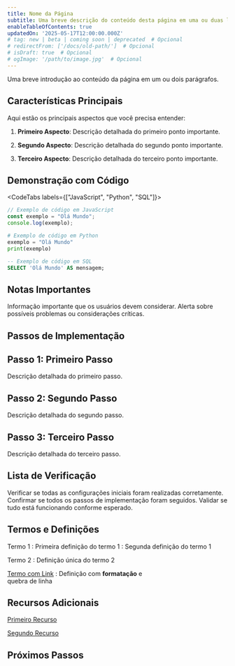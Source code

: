 ```yaml
---
title: Nome da Página
subtitle: Uma breve descrição do conteúdo desta página em uma ou duas linhas.
enableTableOfContents: true
updatedOn: '2025-05-17T12:00:00.000Z'
# tag: new | beta | coming soon | deprecated  # Opcional
# redirectFrom: ['/docs/old-path/']  # Opcional
# isDraft: true  # Opcional
# ogImage: '/path/to/image.jpg'  # Opcional
---
```


Uma breve introdução ao conteúdo da página em um ou dois parágrafos.

## Características Principais

Aqui estão os principais aspectos que você precisa entender:

1. **Primeiro Aspecto**: Descrição detalhada do primeiro ponto importante.

2. **Segundo Aspecto**: Descrição detalhada do segundo ponto importante.

3. **Terceiro Aspecto**: Descrição detalhada do terceiro ponto importante.

## Demonstração com Código

<CodeTabs labels={["JavaScript", "Python", "SQL"]}>

```javascript
// Exemplo de código em JavaScript
const exemplo = "Olá Mundo";
console.log(exemplo);
```

```python
# Exemplo de código em Python
exemplo = "Olá Mundo"
print(exemplo)
```

```sql
-- Exemplo de código em SQL
SELECT 'Olá Mundo' AS mensagem;
```

</CodeTabs>

## Notas Importantes

<Admonition type="note">
Informação importante que os usuários devem considerar.
</Admonition>

<Admonition type="warning">
Alerta sobre possíveis problemas ou considerações críticas.
</Admonition>

## Passos de Implementação

<Steps>

## Passo 1: Primeiro Passo

Descrição detalhada do primeiro passo.

## Passo 2: Segundo Passo

Descrição detalhada do segundo passo.

## Passo 3: Terceiro Passo

Descrição detalhada do terceiro passo.

</Steps>

## Lista de Verificação

<CheckList title="Checklist de Implementação">

<CheckItem title="Configuração Inicial" href="#passo-1-primeiro-passo">
Verificar se todas as configurações iniciais foram realizadas corretamente.
</CheckItem>

<CheckItem title="Implementação" href="#passo-2-segundo-passo">
Confirmar se todos os passos de implementação foram seguidos.
</CheckItem>

<CheckItem title="Validação" href="#passo-3-terceiro-passo">
Validar se tudo está funcionando conforme esperado.
</CheckItem>

</CheckList>

## Termos e Definições

<DefinitionList>

Termo 1
: Primeira definição do termo 1
: Segunda definição do termo 1

Termo 2
: Definição única do termo 2

[Termo com Link](/)
: Definição com **formatação** e <br/> quebra de linha

</DefinitionList>

## Recursos Adicionais

<DetailIconCards>

<a href="/docs/example1" description="Descrição do primeiro recurso" icon="github">Primeiro Recurso</a>

<a href="/docs/example2" description="Descrição do segundo recurso" icon="github">Segundo Recurso</a>

</DetailIconCards>

## Próximos Passos

<CTA title="Começar Agora" description="Comece a implementar sua solução agora mesmo com nosso guia passo a passo." buttonText="Iniciar" buttonUrl="/docs/getting-started" />
